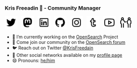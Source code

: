 ### Kris Freeadin 👋 - Community Manager

<a href="https://twitter.com/KrisFreedain"><img height="40" src="/images/icons8-twitter-32.png"></a>&nbsp;&nbsp;
<a href="https://mastodon.social/@krisfreedain"><img height="40" src="/images/icons8-mastodon-32.png"></a>&nbsp;&nbsp;
<a href="https://www.linkedin.com/in/krisfreedain"><img height="40" src="/images/icons8-linkedin-32.png"></a>&nbsp;&nbsp;
<a href="https://github.com/krisfreedain"><img height="40" src="/images/icons8-github-32.png"></a>&nbsp;&nbsp;
<a href="https://instagram/krisf"><img height="40" src="/images/icons8-instagram-32.png"></a>&nbsp;&nbsp;
<a href="http://krisfreedain.tumblr.com/"><img height="40" src="/images/icons8-tumblr-32.png"></a>&nbsp;&nbsp;
<a href="https://www.youtube.com/c/KrisFreedain"><img height="40" src="/images/icons8-youtube-32.png"></a>&nbsp;&nbsp;
<a href="http://my.pronoun.is/he"><img height="40" src="/images/icons8-he-32.png"></a>&nbsp;&nbsp;

- 🔭 I’m currently working on the [OpenSearch](https://opensearch.org/) Project
- 👯 Come join our community on the [OpenSearch forum](https://forum.opensearch.org/)
- :bird: Reach out on Twitter [@KrisFreedain](https://twitter.com/KrisFreedain)
- :link: Other social networks available on my [profile page](https://krisfreedain.github.io/)
- 😄 Pronouns: [he/him](http://my.pronoun.is/he)

<!--
**krisfreedain/krisfreedain** is a ✨ _special_ ✨ repository because its `README.md` (this file) appears on your GitHub profile.

Here are some ideas to get you started:


- 🌱 I’m currently learning ...
- 🤔 I’m looking for help with ...
- 💬 Ask me about ...
- 📫 How to reach me: ...

- ⚡ Fun fact: ...
-->
